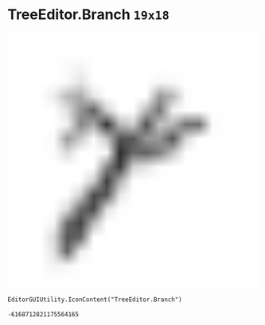 # TreeEditor.Branch `19x18`
<img src="/img/TreeEditor.Branch.png" width=512 height=512>

``` CSharp
EditorGUIUtility.IconContent("TreeEditor.Branch")
```
```
-6168712821175564165
```

